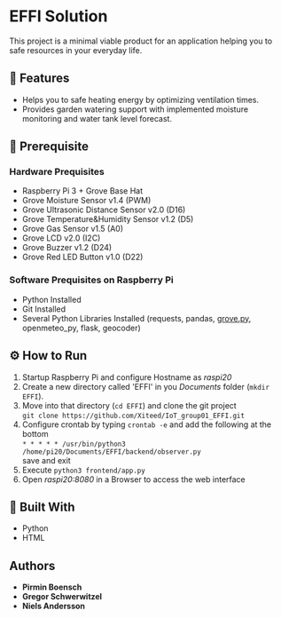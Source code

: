 # EFFI Solution

This project is a minimal viable product for an application helping you to safe resources in your everyday life.

## 🚀 Features

- Helps you to safe heating energy by optimizing ventilation times.
- Provides garden watering support with implemented moisture monitoring and water tank level forecast.

## 🦋 Prerequisite

### Hardware Prequisites

- Raspberry Pi 3 + Grove Base Hat
- Grove Moisture Sensor v1.4 (PWM)
- Grove Ultrasonic Distance Sensor v2.0 (D16)
- Grove Temperature&Humidity Sensor v1.2 (D5)
- Grove Gas Sensor v1.5 (A0)
- Grove LCD v2.0 (I2C)
- Grove Buzzer v1.2 (D24)
- Grove Red LED Button v1.0 (D22)

### Software Prequisites on Raspberry Pi

- Python Installed
- Git Installed
- Several Python Libraries Installed (requests, pandas, [grove.py](https://github.com/Seeed-Studio/grove.py), openmeteo_py, flask, geocoder)

## ⚙️ How to Run

1. Startup Raspberry Pi and configure Hostname as _raspi20_
2. Create a new directory called 'EFFI' in you _Documents_ folder (`mkdir EFFI`).
3. Move into that directory (`cd EFFI`) and clone the git project <br />
   `git clone https://github.com/Xiteed/IoT_group01_EFFI.git`
4. Configure crontab by typing `crontab -e` and add the following at the bottom <br />
   `* * * * * /usr/bin/python3 /home/pi20/Documents/EFFI/backend/observer.py` <br />
   save and exit
5. Execute `python3 frontend/app.py`
6. Open _raspi20:8080_ in a Browser to access the web interface

## 👷 Built With

- Python
- HTML

## Authors

- **Pirmin Boensch**
- **Gregor Schwerwitzel**
- **Niels Andersson**
